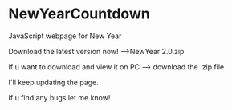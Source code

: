 # NewYearCountdown
JavaScript webpage for New Year

Download the latest version now! -->NewYear 2.0.zip

If u want to download and view it on PC --> download the .zip file

I´ll keep updating the page. 

If u find any bugs let me know! 
